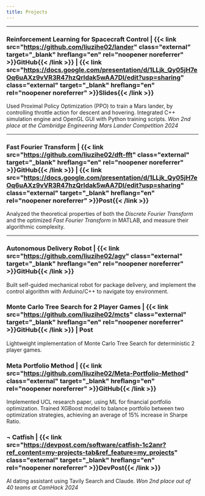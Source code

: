 ```yaml
---
title: Projects
---
```


---

### Reinforcement Learning for Spacecraft Control | {{< link src="https://github.com/liuzihe02/lander" class="external" target="_blank" hreflang="en" rel="noopener noreferrer" >}}GitHub{{< /link >}} | {{< link src="https://docs.google.com/presentation/d/1LLjk_Qy05jH7eOq6uAXz9vVR3R47hzQrIdak5wAA7DI/edit?usp=sharing" class="external" target="_blank" hreflang="en" rel="noopener noreferrer" >}}Slides{{< /link >}}

Used Proximal Policy Optimization (PPO) to train a Mars lander, by controlling throttle action for descent and hovering. Integrated C++ simulation engine and OpenGL GUI with Python training scripts. _Won 2nd place at the Cambridge Engineering Mars Lander Competition 2024_

---

### Fast Fourier Transform | {{< link src="https://github.com/liuzihe02/dft-fft" class="external" target="_blank" hreflang="en" rel="noopener noreferrer" >}}GitHub{{< /link >}} | {{< link src="https://docs.google.com/presentation/d/1LLjk_Qy05jH7eOq6uAXz9vVR3R47hzQrIdak5wAA7DI/edit?usp=sharing" class="external" target="_blank" hreflang="en" rel="noopener noreferrer" >}}Post{{< /link >}}

Analyzed the theoretical properties of both the _Discrete Fourier Transform_ and the optimized _Fast Fourier Transform_ in MATLAB, and measure their algorithmic complexity.

---

### Autonomous Delivery Robot | {{< link src="https://github.com/liuzihe02/agv" class="external" target="_blank" hreflang="en" rel="noopener noreferrer" >}}GitHub{{< /link >}}

Built self-guided mechanical robot for package delivery, and implement the control algorithm with Arduino/C++ to navigate toy environment.

### Monte Carlo Tree Search for 2 Player Games | {{< link src="https://github.com/liuzihe02/mcts" class="external" target="_blank" hreflang="en" rel="noopener noreferrer" >}}GitHub{{< /link >}} | Post

Lightweight implementation of Monte Carlo Tree Search for deterministic 2 player games.

### Meta Portfolio Method | {{< link src="https://github.com/liuzihe02/Meta-Portfolio-Method" class="external" target="_blank" hreflang="en" rel="noopener noreferrer" >}}GitHub{{< /link >}}

Implemented UCL research paper, using ML for financial portfolio optimization. Trained XGBoost model to balance portfolio between two optimization strategies, achieving an average of 15% increase in Sharpe Ratio.

### ¬ Catfish | {{< link src="https://devpost.com/software/catfish-1c2anr?ref_content=my-projects-tab&ref_feature=my_projects" class="external" target="_blank" hreflang="en" rel="noopener noreferrer" >}}DevPost{{< /link >}}

AI dating assistant using Tavily Search and Claude. _Won 2nd place out of 40 teams at CamHack 2024_
